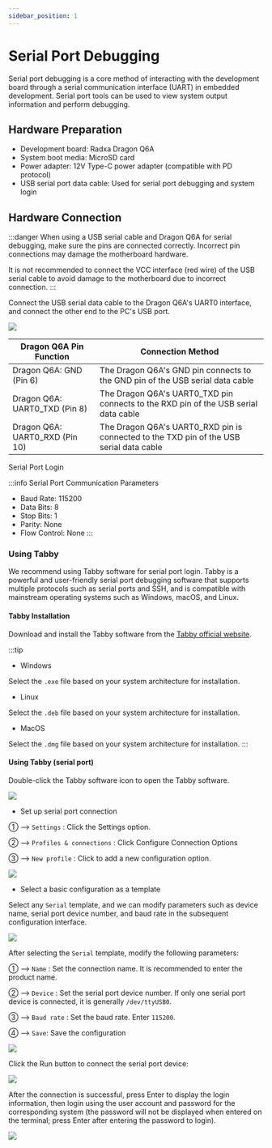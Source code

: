 ```yaml
---
sidebar_position: 1
---
```


# Serial Port Debugging

Serial port debugging is a core method of interacting with the development board through a serial communication interface (UART) in embedded development. Serial port tools can be used to view system output information and perform debugging.

## Hardware Preparation

- Development board: Radxa Dragon Q6A
- System boot media: MicroSD card
- Power adapter: 12V Type-C power adapter (compatible with PD protocol)
- USB serial port data cable: Used for serial port debugging and system login

## Hardware Connection

:::danger
When using a USB serial cable and Dragon Q6A for serial debugging, make sure the pins are connected correctly. Incorrect pin connections may damage the motherboard hardware.

It is not recommended to connect the VCC interface (red wire) of the USB serial cable to avoid damage to the motherboard due to incorrect connection.
:::

Connect the USB serial data cable to the Dragon Q6A's UART0 interface, and connect the other end to the PC's USB port.

<div style={{textAlign: 'center'}}>
  <img src="/img/dragon/q6a/q6a_serial_debug.webp" style={{width: '100%', maxWidth: '1200px'}} />
</div>

| Dragon Q6A Pin Function        | Connection Method                                                                       |
| ------------------------------ | --------------------------------------------------------------------------------------- |
| Dragon Q6A: GND (Pin 6)        | The Dragon Q6A's GND pin connects to the GND pin of the USB serial data cable           |
| Dragon Q6A: UART0_TXD (Pin 8)  | The Dragon Q6A's UART0_TXD pin connects to the RXD pin of the USB serial data cable     |
| Dragon Q6A: UART0_RXD (Pin 10) | The Dragon Q6A's UART0_RXD pin is connected to the TXD pin of the USB serial data cable |

Serial Port Login

:::info
Serial Port Communication Parameters

- Baud Rate: 115200
- Data Bits: 8
- Stop Bits: 1
- Parity: None
- Flow Control: None
  :::

### Using Tabby

We recommend using Tabby software for serial port login. Tabby is a powerful and user-friendly serial port debugging software that supports multiple protocols such as serial ports and SSH, and is compatible with mainstream operating systems such as Windows, macOS, and Linux.

#### Tabby Installation

Download and install the Tabby software from the [Tabby official website](https://tabby.sh/).

:::tip

- Windows

Select the `.exe` file based on your system architecture for installation.

- Linux

Select the `.deb` file based on your system architecture for installation.

- MacOS

Select the `.dmg` file based on your system architecture for installation.
:::

#### Using Tabby (serial port)

Double-click the Tabby software icon to open the Tabby software.

<div style={{textAlign: 'center'}}>
  <img src="/img/dragon/q6a/tabby-welcome.webp" style={{width: '100%', maxWidth: '1200px'}} />
</div>

- Set up serial port connection

① --> `Settings` : Click the Settings option.

② --> `Profiles & connections` : Click Configure Connection Options

③ --> `New profile` : Click to add a new configuration option.

<div style={{textAlign: 'center'}}>
  <img src="/img/dragon/q6a/tabby-profile.webp" style={{width: '100%', maxWidth: '1200px'}} />
</div>

- Select a basic configuration as a template

Select any `Serial` template, and we can modify parameters such as device name, serial port device number, and baud rate in the subsequent configuration interface.

<div style={{textAlign: 'center'}}>
  <img src="/img/dragon/q6a/tabby-select-serial.webp" style={{width: '100%', maxWidth: '1200px'}} />
</div>

After selecting the `Serial` template, modify the following parameters:

① --> `Name` : Set the connection name. It is recommended to enter the product name.

② --> `Device` : Set the serial port device number. If only one serial port device is connected, it is generally `/dev/ttyUSB0`.

③ --> `Baud rate` : Set the baud rate. Enter `115200`.

④ --> `Save`: Save the configuration

<div style={{textAlign: 'center'}}>
  <img src="/img/dragon/q6a/tabby-serial-115200.webp" style={{width: '100%', maxWidth: '1200px'}} />
</div>

Click the Run button to connect the serial port device:

<div style={{textAlign: 'center'}}>
  <img src="/img/dragon/q6a/tabby-serial-connect.webp" style={{width: '100%', maxWidth: '1200px'}} />
</div>

After the connection is successful, press Enter to display the login information, then login using the user account and password for the corresponding system (the password will not be displayed when entered on the terminal; press Enter after entering the password to login).

<div style={{textAlign: 'center'}}>
  <img src="/img/dragon/q6a/tabby-serial-login-ubuntu.webp" style={{width: '100%', maxWidth: '1200px'}} />
</div>
